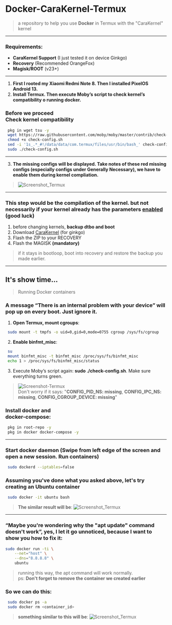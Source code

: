# Docker-CaraKernel-Termux
> a repository to help you use **Docker** in Termux with the "CaraKernel" kernel

---

### Requirements:
 - **CaraKernel Support** (I just tested it on device Ginkgo)
 - **Recovery** (Recommended OrangeFox)
 - **Magisk/ROOT** (v23+)

---

1. __First I rooted my Xiaomi Redmi Note 8. Then I installed PixelOS Android 13.__
2. __Install Termux. Then execute Moby’s script to check kernel’s compatibility o running docker.__

### Before we proceed <br> Check kernel compatibility
```bash
 pkg in wget tsu -y
 wget https://raw.githubusercontent.com/moby/moby/master/contrib/check-config.sh
 chmod +x check-config.sh
 sed -i '1s_.*_#!/data/data/com.termux/files/usr/bin/bash_' check-config.sh
 sudo ./check-config.sh
```

--- 

3. __The missing configs will be displayed. Take notes of these red missing configs (especially configs under Generally Necessary), we have to enable them during kernel compliation.__
> ![Screenshot_Termux](https://user-images.githubusercontent.com/58480908/218159380-4b53280e-e049-4df7-a2ad-2ee46a8e8301.png)

---

### This step would be the compilation of the kernel. but not necessarily if your kernel already has the parameters [enabled](https://ivonblog.com/en-us/posts/sony-xperia-5-ii-docker-kernel/) (good luck)
 1. before changing kernels, **backup dtbo and boot**
 2. Download [CaraKernel](https://t.me/GinkgoKernel/5804/40573?single) (for ginkgo)
 3. Flash the ZIP to your RECOVERY
 4. Flash the MAGISK **(mandatory)**
   > if it stays in bootloop, boot into recovery and restore the backup you made earlier.

---

## It's show time...

> Running Docker containers
### A message “There is an internal problem with your device” will pop up on every boot. Just ignore it.

 1. **Open Termux, mount cgroups**:
 ```bash
  sudo mount -t tmpfs -o uid=0,gid=0,mode=0755 cgroup /sys/fs/cgroup
 ```
 2. **Enable binfmt_misc**:
 ```bash
  su
  mount binfmt_misc -t binfmt_misc /proc/sys/fs/binfmt_misc
  echo 1 > /proc/sys/fs/binfmt_misc/status
 ```
 3. Execute Moby’s script again: **sudo ./check-config.sh**. Make sure everything turns green.
 > ![Screenshot-Termux](https://user-images.githubusercontent.com/58480908/218163609-d6a5feeb-9477-43f4-83f1-83ed189f7a26.png) <br> Don't worry if it says: "**CONFIG_PID_NS: missing**, **CONFIG_IPC_NS: missing**, **CONFIG_CGROUP_DEVICE: missing**"

### Install docker and <br> docker-compose:
```bash
 pkg in root-repo -y
 pkg in docker docker-compose -y
```
---

### Start docker daemon (Swipe from left edge of the screen and open a new session. Run containers)
```bash
 sudo dockerd --iptables=false
```

### Assuming you've done what you asked above, let's try creating an **Ubuntu** container
```bash
 sudo docker -it ubuntu bash
```
> **The similar result will be**:
> ![Screenshot_Termux](https://user-images.githubusercontent.com/58480908/218167294-2e31a558-9a79-4ff9-95f2-59d92fa551ab.png)

---

### “Maybe you're wondering why the "apt update" command doesn't work”, yes, I let it go unnoticed, because I want to show you how to fix it:
```bash
sudo docker run -ti \
    --net="host" \
    --dns="8.8.8.8" \
    ubuntu
```
> running this way, the apt command will work normally. <br> ps: **Don't forget to remove the container we created earlier** 
### So we can do this:
```bash
 sudo docker ps -a
 sudo docker rm <container_id>
```
> **something similar to this will be**:
> ![Screenshot_Termux](https://user-images.githubusercontent.com/58480908/218170437-03cbf2d2-9ad1-42f3-a1aa-877a71c5dc3d.jpg)


